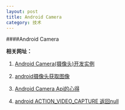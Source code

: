 ```yaml
---
layout: post
title: Android Camera
category: 技术
---
```


####Android Camera

**相关网址：**

1. [Android Camera(摄像头)开发实例](http://www.yiibai.com/android/android_camera.html "Markdown")

2. [android摄像头获取图像](http://www.cnblogs.com/mengyan/archive/2012/09/01/2666636.html "Markdown")

3. [Android Camera Api的心得](http://bbs.51cto.com/thread-1063856-1.html "Markdown")

4. [android ACTION_VIDEO_CAPTURE 返回null](http://www.itstrike.cn/Question/4a8f44da-6a12-47eb-9c14-15acdc11958c.html "Markdown")
